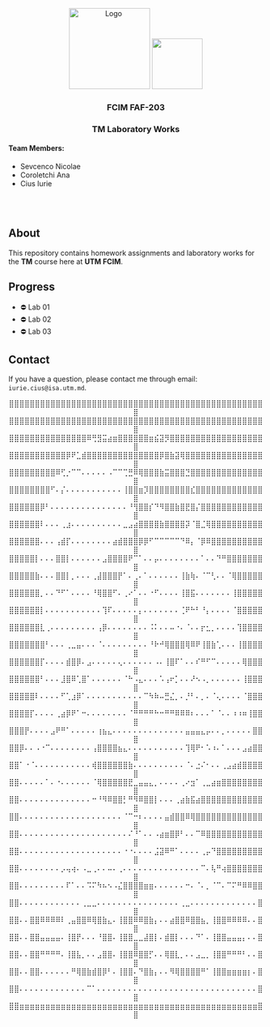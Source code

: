 <p align="center">
  <a>
    <img src="https://www.inklestudios.com/press/img/inkle-black.png" alt="Logo" width="160">
  </a>
  <a>
    <img src="https://seeklogo.com/images/U/unity-logo-988A22E703-seeklogo.com.png" width="100">
  </a>

<h3 align="center">FCIM FAF-203</h3>
<h3 align="center">TM Laboratory Works</h3>
  <div align="left">
    <h4>Team Members:</h4>
    <ul>
      <li>Sevcenco Nicolae</li>
      <li>Coroletchi Ana</li>
      <li>Cius Iurie</li>
    </ul>
    <br />
    <br />
  </div>
</p>

## About

This repository contains homework assignments and laboratory works for the **TM** course here at **UTM FCIM**.

## Progress

- ⛔ Lab 01
- ⛔ Lab 02
- ⛔ Lab 03

## Contact

If you have a question, please contact me through email: `iurie.cius@isa.utm.md`.

<p id="waifu" align="center">
⣿⣿⣿⣿⣿⣿⣿⣿⣿⣿⣿⣿⣿⣿⣿⣿⣿⣿⣿⣿⣿⣿⣿⣿⣿⣿⣿⣿⣿⣿⣿⣿⣿⣿⣿⣿⣿⣿⣿⣿⣿⣿⣿⣿⣿⣿⣿⣿⣿⣿
⣿⣿⣿⣿⣿⣿⣿⣿⣿⣿⣿⣿⣿⣿⣿⣿⣿⣿⣿⣿⣿⣿⣿⣿⣿⣿⣿⣿⣿⣿⣿⣿⣿⣿⣿⣿⣿⣿⣿⣿⣿⣿⣿⣿⣿⣿⣿⣿⣿⣿
⣿⣿⣿⣿⣿⣿⣿⣿⣿⣿⣿⣿⣿⣿⣿⠿⢛⣻⣭⣴⣶⣿⣿⣿⣿⣿⣿⣶⣮⣽⡻⣿⣿⣿⣿⣿⣿⣿⣿⣿⣿⣿⣿⣿⣿⣿⣿⣿⣿⣿
⣿⣿⣿⣿⣿⣿⣿⣿⣿⣿⣿⡿⠟⣁⣾⣿⣿⣿⣿⣿⣿⣿⣿⣿⣿⣿⣿⣿⣿⡿⣿⣷⣽⢿⣿⣿⣿⣿⣿⣿⣿⣿⣿⣿⣿⣿⣿⣿⣿⣿
⣿⣿⣿⣿⣿⣿⣿⣿⣿⠿⢋⡐⠉⠉⠄⠄⠄⠄⠄⠠⠉⠉⢉⣛⠿⢿⣿⣿⣿⣷⣭⣿⣿⣿⣙⣿⣿⣿⣿⣿⣿⣿⣿⣿⣿⣿⣿⣿⣿⣿
⣿⣿⣿⣿⣿⣿⣿⣿⠋⠄⡌⠄⠄⠄⠄⠄⠄⠄⠄⠄⠄⠄⢸⣿⣿⣶⡹⣿⣿⣿⣿⣿⣿⣿⣿⣎⣿⣿⣿⣿⣿⣿⣿⣿⣿⣿⣿⣿⣿⣿
⣿⣿⣿⣿⣿⣿⡿⠃⠄⠄⠄⠄⠄⠄⠄⠄⠄⠄⠄⠄⠄⠄⠄⠘⢻⣿⣿⡎⠙⠻⣿⣿⣷⣿⣟⣿⡌⣿⣿⣿⣿⣿⣿⣿⣿⣿⣿⣿⣿⣿
⣿⣿⣿⣿⣿⣿⠇⠄⠄⠄⢀⣰⠄⠄⠄⠄⠄⠄⠄⠄⠄⠄⣀⣠⣴⣿⣿⣿⣿⣷⣿⣿⣿⣿⡽⠈⣿⣈⢿⣿⣿⣿⣿⣿⣿⣿⣿⣿⣿⣿
⣿⣿⣿⣿⣿⣿⠄⠄⠄⢠⣾⡏⠄⠄⠄⠄⠄⠄⠄⠄⣴⣾⣿⣿⣿⡿⡿⠋⠉⠉⠉⠉⠉⠙⠿⡄⠈⡿⠿⣿⣿⣿⣿⣿⣿⣿⣿⣿⣿⣿
⣿⣿⣿⣿⣿⡇⠄⠄⠄⣿⣿⡇⠄⠄⠄⠄⠄⠄⣠⣿⣿⣿⣿⠟⠉⠁⠄⠄⡤⠄⠄⠄⠄⠄⠄⠄⠄⠁⠄⠄⠙⠛⣿⣿⣿⣿⣿⣿⣿⣿
⣿⣿⣿⣿⣿⣷⠄⠄⠄⣿⣿⡇⡀⠄⠄⠄⢀⣼⣿⣿⣿⡟⠁⠄⢀⠄⠁⠄⠄⠄⠄⠄⠄⢸⣷⢷⠄⠈⠉⢃⠄⠄⠈⢿⣿⣿⣿⣿⣿⣿
⣿⣿⣿⣿⣿⣿⡀⠄⠄⠙⠋⠁⠄⠄⠄⠄⠘⢿⣿⣿⠋⠄⢀⠔⠁⠄⠄⠐⠋⠄⠄⠄⠄⢸⣿⣯⠄⠄⠄⠄⠄⠄⠄⢸⣿⣿⣿⣿⣿⣿
⣿⣿⣿⣿⣿⣿⡇⠄⠄⠄⠄⠄⠄⠄⠄⠄⠄⠄⢹⠏⠄⠄⠄⠄⠄⡄⠄⠄⠄⠄⠄⠄⠄⢈⠟⠓⠃⠘⡄⠄⠄⠄⠄⠈⣿⣿⣿⣿⣿⣿
⣿⣿⣿⣿⣿⣿⣇⢀⠄⠄⠄⠄⠄⠄⠄⠄⠄⢠⡿⠄⠄⠄⠄⠄⠄⠄⠄⠨⠅⠄⠄⠤⠐⠄⠈⠄⠄⡖⣂⡀⠄⠄⠄⠄⢹⣿⣿⣿⣿⣿
⣿⣿⣿⣿⣿⣿⣿⠃⠄⠄⠄⢀⣀⣤⠄⠄⠄⠈⠄⠄⠄⠄⠄⠄⠄⠄⠄⠘⠗⠚⢿⣿⣿⣿⢿⠿⠟⢸⣿⣷⢁⠄⠄⠄⢸⣿⣿⣿⣿⣿
⣿⣿⣿⣿⣿⣿⡏⠄⠄⠄⠄⣾⣿⡿⠄⣠⠄⠄⠄⠄⠄⢄⠄⠄⠄⠄⠄⠄⠠⠄⢸⣿⠏⠁⠄⠄⠎⠛⠋⠉⠄⠄⠄⠄⠄⢿⣿⣿⣿⣿
⣿⣿⣿⣿⣿⣿⠃⠄⠄⠄⣸⣿⠿⢁⣿⠁⠄⠄⠄⠄⠄⠄⠈⠓⠠⣄⠄⠄⠄⠡⢠⠖⡁⠄⠄⠜⠢⠠⡀⠄⠄⠄⠄⠄⠄⢸⣿⣿⣿⣿
⣿⣿⣿⣿⣿⠇⠄⠄⠄⠄⠋⢁⣰⡿⠁⠄⠄⠄⠄⠄⠄⠄⠄⠄⠄⠄⠉⠳⠷⠤⣛⣌⡀⠄⡘⠃⠄⡀⠄⠈⢄⠄⠄⠄⠄⠈⣿⣿⣿⣿
⣿⣿⣿⣿⡏⠄⠄⠄⠄⢀⣴⡿⠟⠁⠒⠄⠄⠄⠄⠄⠄⠄⠄⠈⠛⠛⠛⠛⠓⠒⠛⠛⠿⠿⠿⠆⠄⠄⠄⠁⠈⠄⠄⠰⠰⠶⢸⣿⣿⣿
⣿⣿⣿⡟⠄⠄⠄⠄⣠⠟⠛⠁⠄⠄⠄⠄⠄⢰⣦⣄⠄⠄⠄⠄⠄⠄⠄⠄⠄⠄⠄⠄⠄⠄⣤⣤⣤⣄⡤⠄⠄⡀⠄⠄⠄⠄⠄⣿⣿⣿
⣿⣿⡿⠄⠄⠠⠐⠉⠄⠄⠄⠄⠄⠄⠄⠄⢠⣿⣿⣿⣿⣦⣄⠄⠄⠄⠄⠄⠄⠄⠄⠄⠄⠄⢹⢿⠟⠂⠡⠰⠄⠁⠄⠄⠄⣠⣴⣿⣿⣿
⣿⣿⠁⠐⠈⠄⠄⠄⠄⠄⠄⠄⠄⠄⠄⠄⢾⣿⣿⣿⣿⣿⣿⣷⠄⠄⠄⠄⠄⠄⠄⠄⠄⠄⠈⠄⣐⠌⠂⠄⠄⢀⣠⣴⣾⣿⣿⣿⣿⣿
⣿⣿⠄⠄⠄⠄⠄⠁⠄⠐⠄⠄⠄⠄⠄⠄⠈⢿⣿⣿⣿⣿⣿⣟⣀⣤⣤⣄⡀⠄⠄⠄⠄⢀⠔⣲⠁⢀⣀⣴⣶⣿⣿⣿⣿⣿⣿⣿⣿⣿
⣿⣿⠄⠄⠄⠄⠄⠄⠄⠄⠄⠄⠄⠄⠄⠄⠒⠘⠻⠿⣿⣿⡃⠛⠻⠿⣿⣿⡇⠄⠄⠄⢀⣴⣷⣯⣴⣿⣿⣿⣿⣿⣿⣿⣿⣿⣿⣿⣿⣿
⣿⣿⠄⠄⠄⠄⠄⠄⠄⠄⠄⠄⠄⠄⠄⠄⠄⠄⠄⠄⠄⠄⠈⠉⠒⠆⠄⠄⠄⠄⣤⣾⣿⣿⠿⢿⣿⣿⣿⣿⣿⣿⣿⣿⣿⣿⣿⣿⣿⣿
⣿⣿⠄⠄⠄⠄⠄⠄⠄⠄⠄⠄⠄⠄⠄⠄⠄⠄⠄⠄⠄⠄⠄⠌⠘⠁⠄⠄⠠⣴⣶⣿⡿⠃⠄⠄⠉⠿⣿⣿⣿⣿⣿⣿⣿⣿⣿⣿⣿⣿
⣿⣿⠄⠄⠄⠄⠄⠄⠄⠄⠄⠄⠄⠄⠄⠄⠄⠄⠄⠄⠄⠄⠐⠐⠄⠄⠄⠄⣨⣽⠿⠛⠁⠄⠄⠄⠄⢀⡤⠙⣿⣿⣿⣿⣿⣿⣿⣿⣿⣿
⣿⣿⠄⠄⠄⠄⠄⠄⠄⠄⡠⢤⢴⠄⠠⣀⢀⠄⠄⠤⠄⢀⠄⠄⠄⠄⠄⠄⠄⠄⠄⠄⠄⠄⠄⠄⠄⠉⠄⢧⠛⢴⣿⣿⣿⣿⣿⣿⣿⣿
⣿⣿⠄⠄⠄⠄⠄⠄⠄⠄⠄⠏⠁⠄⠄⠩⠍⠳⠦⠢⠠⣌⣿⣿⣿⣿⣶⣶⠄⠄⠄⠄⠄⠄⠒⠄⠈⠄⡀⠈⠉⠄⠉⠍⠛⠿⠿⣿⣿⣿
⣿⣿⠄⠄⠄⠄⠄⠄⠄⠄⠄⠄⠄⠄⢀⣀⣀⠄⠄⠄⠄⠄⠄⠄⠄⠄⠄⠄⠄⠄⠄⠄⠄⢀⣀⠄⠄⠄⠄⠄⠄⠄⠄⠄⠄⠄⠄⠄⣿⣿
⣿⣿⠄⠄⣿⣿⠿⠿⠿⠿⠇⢀⣤⣿⣿⠿⢿⣿⣷⣄⠄⢸⣿⣿⠿⠿⣿⣷⡄⠄⠄⣴⣿⣿⠿⣿⣿⣦⡀⢸⣿⣿⠿⠿⠿⠿⠄⠄⣿⣿
⣿⣿⠄⠄⣿⣿⣤⣤⣤⣤⠄⢸⣿⡟⠄⠄⠄⠘⣿⣿⠄⢸⣿⣿⣀⣀⣼⣿⡇⠄⣾⣿⡇⠄⠄⠄⠙⠁⠄⢸⣿⣿⣤⣤⣤⡄⠄⠄⣿⣿
⣿⣿⠄⠄⣿⣿⠛⠛⠛⠛⠄⢸⣿⣧⡀⠄⠄⣠⣿⣿⠄⢸⣿⣿⠿⣿⣿⡋⠄⠄⢿⣿⣇⡀⠄⠄⣠⣀⡀⢸⣿⣿⠛⠛⠛⠃⠄⠄⣿⣿
⣿⣿⠄⠄⣿⣿⠄⠄⠄⠄⠄⠄⠛⢿⣿⣷⣾⣿⡿⠃⠄⢸⣿⣿⠄⠙⣿⣷⡄⠄⠄⠻⢿⣿⣿⣿⣿⠛⠁⢸⣿⣿⣶⣶⣶⣶⡆⠄⣿⣿
⣿⣿⠄⠄⠄⠄⠄⠄⠄⠄⠄⠄⠄⠄⠄⠉⠁⠄⠄⠄⠄⠄⠄⠄⠄⠄⠄⠄⠄⠄⠄⠄⠄⠄⠄⠄⠄⠄⠄⠄⠄⠄⠄⠄⠄⠄⠄⠄⣿⣿
⣿⣿⣶⣶⣶⣶⣶⣶⣶⣶⣶⣶⣶⣶⣶⣶⣶⣶⣶⣶⣶⣶⣶⣶⣶⣶⣶⣶⣶⣶⣶⣶⣶⣶⣶⣶⣶⣶⣶⣶⣶⣶⣶⣶⣶⣶⣶⣶⣿⣿
</p>
